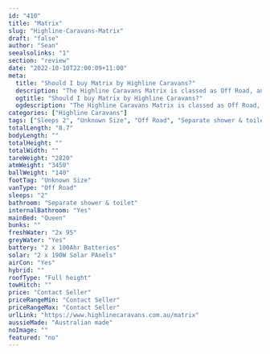 ```yaml
---
id: "410"
title: "Matrix"
slug: "Highline-Caravans-Matrix"
draft: "false"
author: "Sean"
seealsolinks: "1"
section: "review"
date: "2022-10-10T22:00:09+11:00"
meta:
  title: "Should I buy Matrix by Highline Caravans?"
  description: "The Highline Caravans Matrix is classed as Off Road, and sleeps 2 people. It is Australian made and comes in at Unknown Size. It generally has Separate shower & toilet."
  ogtitle: "Should I buy Matrix by Highline Caravans?"
  ogdescription: "The Highline Caravans Matrix is classed as Off Road, and sleeps 2 people. It is Australian made and comes in at Unknown Size. It generally has Separate shower & toilet."
categories: ["Highline Caravans"]
tags: ["Sleeps 2", "Unknown Size", "Off Road", "Separate shower & toilet", "Full height", "Price Unknown"]
totalLength: "8.7"
bodyLength: ""
totalHeight: ""
totalWidth: ""
tareWeight: "2820"
atmWeight: "3450"
ballWeight: "140"
footTag: "Unknown Size"
vanType: "Off Road"
sleeps: "2"
bathroom: "Separate shower & toilet"
internalBathroom: "Yes"
mainBed: "Queen"
bunks: ""
freshWater: "2x 95"
greyWater: "Yes"
battery: "2 x 100Ahr Batteries"
solar: "2 x 190W Solar PAnels"
airCon: "Yes"
hybrid: ""
roofType: "Full height"
towHitch: ""
price: "Contact Seller"
priceRangeMin: "Contact Seller"
priceRangeMax: "Contact Seller"
urlLink: "https://www.highlinecaravans.com.au/matrix"
aussieMade: "Australian made"
noImage: ""
featured: "no"
---
```

